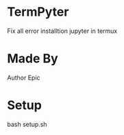 # TermPyter
Fix all error installtion jupyter in termux

# Made By
Author Epic
 
# Setup
bash setup.sh




 

